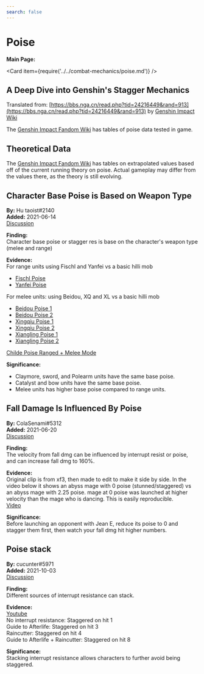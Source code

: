```yaml
---
search: false
---
```


# Poise

**Main Page:**  

<Card item={require('../../combat-mechanics/poise.md')} />  

## A Deep Dive into Genshin's Stagger Mechanics

Translated from: [https://bbs.nga.cn/read.php?tid=24216449&rand=913](https://bbs.nga.cn/read.php?tid=24216449&rand=913) by [Genshin Impact Wiki](https://genshin-impact.fandom.com/wiki/Poise)

The [Genshin Impact Fandom Wiki](https://genshin-impact.fandom.com/wiki/Interruption_Resistance#Practice_Data) has tables of poise data tested in game.

## Theoretical Data

The [Genshin Impact Fandom Wiki](https://genshin-impact.fandom.com/wiki/Interruption_Resistance/Theoretical_Data) has tables on extrapolated values based off of the current running theory on poise. Actual gameplay may differ from the values there, as the theory is still evolving.



## Character Base Poise is Based on Weapon Type

**By:** Hu taoist#2140  
**Added:** 2021-06-14  
[Discussion](https://tickets.deeznuts.moe/ticket-archive/attachments_845919037967171604_854009128891973692_transcript-character-poise-is-based-on-weapon.html)

**Finding:**  
Character base poise or stagger res is base on the character's weapon type (melee and range)

**Evidence:**  
For range units using Fischl and Yanfei vs a basic hilli mob

* [Fischl Poise](https://youtu.be/cM_BoweqidU)
* [Yanfei Poise](https://youtu.be/us6Am196hoE)

For melee units: using Beidou, XQ and XL vs a basic hilli mob

* [Beidou Poise 1](https://youtu.be/11nEMUdwmhI)
* [Beidou Poise 2](https://youtu.be/NzQetJnmgoc)
* [Xingqiu Poise 1](https://youtu.be/RvF74VWLab8)
* [Xingqiu Poise 2](https://youtu.be/yPV3C4xuomk)
* [Xiangling Poise 1](https://youtu.be/q5Fib_VG-Xc)
* [Xiangling Poise 2](https://youtu.be/QXML2v3dvDs)

[Childe Poise Ranged + Melee Mode](https://www.youtube.com/watch?v=MhA-uOrUdFU)

**Significance:**  

* Claymore, sword, and Polearm units have the same base poise. 
* Catalyst and bow units have the same base poise.
* Melee units has higher base poise compared to range units.


## Fall Damage Is Influenced By Poise

**By:** ColaSenami#5312    
**Added:** 2021-06-20  
[Discussion](https://tickets.deeznuts.moe/ticket-archive/attachments_850586648760549377_856383288956813342_transcript-jean-fall-dmg-60-pct-better-stagger.html)

**Finding:**  
The velocity from fall dmg can be influenced by interrupt resist or poise, and can increase fall dmg to 160%. 

**Evidence:**  
Original clip is from xf3, then made to edit to make it side by side. In the video below it shows an abyss mage with 0 poise (stunned/staggered) vs an abyss mage with 2.25 poise. mage at 0 poise was launched at higher velocity than the mage who is dancing. This is easily reproducible.  
[Video](https://www.youtube.com/watch?v=eVPetqEeJU4)

**Significance:**  
Before launching an opponent with Jean E, reduce its poise to 0 and stagger them first, then watch your fall dmg hit higher numbers.

## Poise stack

**By:** cucunter#5971  
**Added:** 2021-10-03  
[Discussion](https://tickets.deeznuts.moe/ticket-archive/attachments_893523719295750194_894208146581618688_transcript-interrupt-resistance-stacking.html)

**Finding:**  
Different sources of interrupt resistance can stack.

**Evidence:**  
[Youtube](https://www.youtube.com/watch?v=dF7szUj3AWo)  
No interrupt resistance: Staggered on hit 1  
Guide to Afterlife: Staggered on hit 3  
Raincutter: Staggered on hit 4  
Guide to Afterlife + Raincutter: Staggered on hit 8  

**Significance:**  
Stacking interrupt resistance allows characters to further avoid being staggered.
